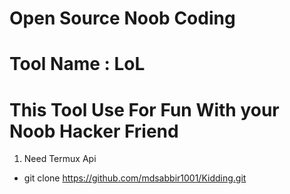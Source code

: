 # Open Source Noob Coding
# Tool Name : LoL
# This Tool Use For Fun With your Noob Hacker Friend

1. Need Termux Api
* git clone https://github.com/mdsabbir1001/Kidding.git
